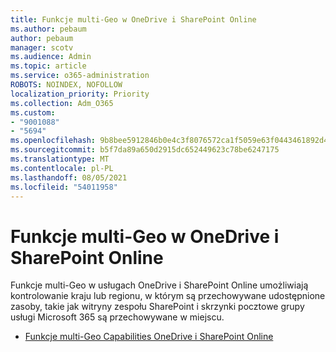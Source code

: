 ```yaml
---
title: Funkcje multi-Geo w OneDrive i SharePoint Online
ms.author: pebaum
author: pebaum
manager: scotv
ms.audience: Admin
ms.topic: article
ms.service: o365-administration
ROBOTS: NOINDEX, NOFOLLOW
localization_priority: Priority
ms.collection: Adm_O365
ms.custom:
- "9001088"
- "5694"
ms.openlocfilehash: 9b8bee5912846b0e4c3f8076572ca1f5059e63f0443461892d4e2d3041913288
ms.sourcegitcommit: b5f7da89a650d2915dc652449623c78be6247175
ms.translationtype: MT
ms.contentlocale: pl-PL
ms.lasthandoff: 08/05/2021
ms.locfileid: "54011958"
---
```

# <a name="multi-geo-capabilities-in-onedrive-and-sharepoint-online"></a>Funkcje multi-Geo w OneDrive i SharePoint Online

Funkcje multi-Geo w usługach OneDrive i SharePoint Online umożliwiają kontrolowanie kraju lub regionu, w którym są przechowywane udostępnione zasoby, takie jak witryny zespołu SharePoint i skrzynki pocztowe grupy usługi Microsoft 365 są przechowywane w miejscu.
- [Funkcje multi-Geo Capabilities OneDrive i SharePoint Online](https://docs.microsoft.com/office365/enterprise/multi-geo-capabilities-in-onedrive-and-sharepoint-online-in-office-365)
